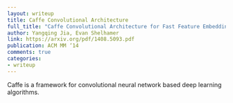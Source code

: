 ```yaml
---
layout: writeup
title: Caffe Convolutional Architecture
full_title: "Caffe Convolutional Architecture for Fast Feature Embedding"
author: Yangqing Jia, Evan Shelhamer
link: https://arxiv.org/pdf/1408.5093.pdf
publication: ACM MM ‘14
comments: true
categories:
- writeup
---
```


Caffe is a framework for convolutional neural network based deep learning algorithms.

